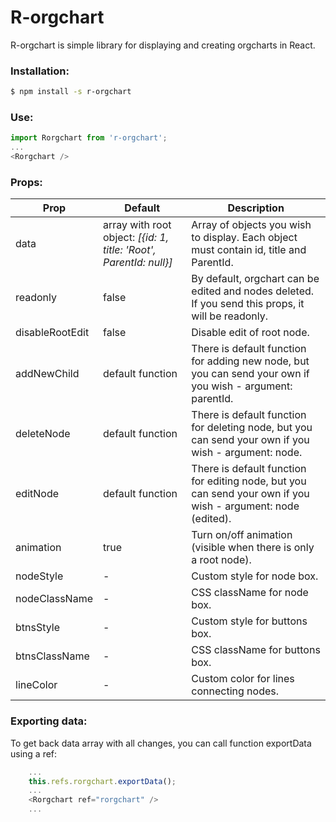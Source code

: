 # R-orgchart

R-orgchart is simple library for displaying and creating orgcharts in React.


### Installation:

```sh
$ npm install -s r-orgchart
```

### Use:
```javascript
import Rorgchart from 'r-orgchart';
...
<Rorgchart />
```

### Props:
| Prop | Default | Description
| ------ | ------ | ------
| data |  array with root object: *[{id: 1, title: 'Root', ParentId: null}]* | Array of objects you wish to display. Each object must contain id, title and ParentId.
| readonly | false | By default, orgchart can be edited and nodes deleted. If you send this props, it will be readonly.
| disableRootEdit | false | Disable edit of root node.
| addNewChild | default function | There is default function for adding new node, but you can send your own if you wish - argument: parentId.
| deleteNode | default function | There is default function for deleting node, but you can send your own if you wish - argument: node.
| editNode | default function | There is default function for editing node, but you can send your own if you wish - argument: node (edited).
| animation | true | Turn on/off animation (visible when there is only a root node).
| nodeStyle | - | Custom style for node box.
| nodeClassName | - | CSS className for node box.
| btnsStyle | - | Custom style for buttons box.
| btnsClassName | - | CSS className for buttons box.
| lineColor | - | Custom color for lines connecting nodes.


### Exporting data:
To get back data array with all changes, you can call function exportData using a ref:

```javascript
    ...
    this.refs.rorgchart.exportData();
    ...
    <Rorgchart ref="rorgchart" />
    ...
```